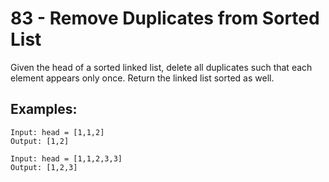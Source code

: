 # 83 - Remove Duplicates from Sorted List
Given the head of a sorted linked list, delete all duplicates such that each element appears only once. Return the linked list sorted as well.

## Examples:
```
Input: head = [1,1,2]
Output: [1,2]
```
```
Input: head = [1,1,2,3,3]
Output: [1,2,3]
```